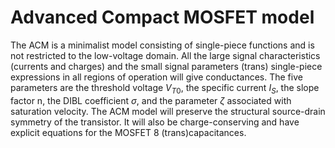 # Advanced Compact MOSFET model

The ACM is a minimalist model consisting of single-piece functions and is not restricted to the low-voltage domain. 
All the large signal characteristics (currents and charges) and the small signal parameters (trans) single-piece expressions in all regions of operation will give conductances. 
The five parameters are the threshold voltage $V_{T0}$, the specific current $I_S$, the slope factor n, the DIBL coefficient $\sigma$, and the parameter $\zeta$ associated with saturation velocity. 
The ACM model will preserve the structural source-drain symmetry of the transistor. It will also be charge-conserving and have explicit equations for the MOSFET 8 (trans)capacitances.
